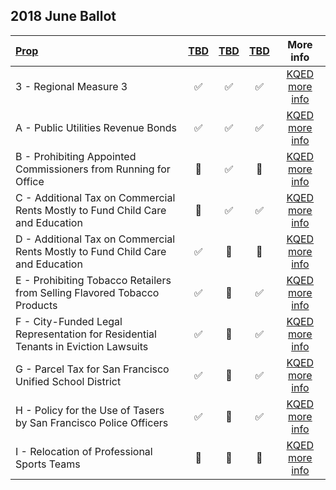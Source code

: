 ## 2018 June Ballot

|[Prop](http://sfgov.org/elections/measures)   | [TBD](x)  | [TBD](x)  | [TBD](x) | More info  |
|:--|:-:|:-:|:-:|:-:|
| 3 - Regional Measure 3 | :white_check_mark:  | :white_check_mark:  | :white_check_mark:  | [KQED more info](http://elections.kqed.org/measure/2014/info/proposition-51)  |
| A - Public Utilities Revenue Bonds | :white_check_mark:  |   :white_check_mark:| :white_check_mark:  | [KQED more info](http://elections.kqed.org/measures/2015/info/proposition-52)  |
| B - Prohibiting Appointed Commissioners from Running for Office | :red_circle:  | :white_check_mark:  | :red_circle:  | [KQED more info](http://elections.kqed.org/measures/2016/info/proposition-53)  |
| C - Additional Tax on Commercial Rents Mostly to Fund Child Care and Education  | :red_circle:  | :white_check_mark:  | :white_check_mark:  | [KQED more info](http://elections.kqed.org/measures/2017/info/proposition-54)  |
| D - Additional Tax on Commercial Rents Mostly to Fund Child Care and Education | :white_check_mark:  | :red_circle:  | :red_circle:  | [KQED more info](http://elections.kqed.org/measures/2018/info/proposition-55)  |
| E - Prohibiting Tobacco Retailers from Selling Flavored Tobacco Products| :white_check_mark:  | :red_circle:  | :white_check_mark:  | [KQED more info](http://elections.kqed.org/measures/2019/info/proposition-56)  |
| F - City-Funded Legal Representation for Residential Tenants in Eviction Lawsuits | :white_check_mark:  | :red_circle:  | :white_check_mark:  | [KQED more info](http://elections.kqed.org/measures/2020/info/proposition-57)  |
| G - Parcel Tax for San Francisco Unified School District| :white_check_mark:  | :red_circle:  | :white_check_mark:  | [KQED more info](http://elections.kqed.org/measures/2021/info/proposition-58)  |
| H - Policy for the Use of Tasers by San Francisco Police Officers | :white_check_mark:  | :red_circle:  | :white_check_mark:  | [KQED more info](http://elections.kqed.org/measures/2022/info/proposition-59) |
| I - Relocation of Professional Sports Teams| :red_circle:  | :red_circle:  | :red_circle:  | [KQED more info](http://elections.kqed.org/measures/2023/info/proposition-60)  |
